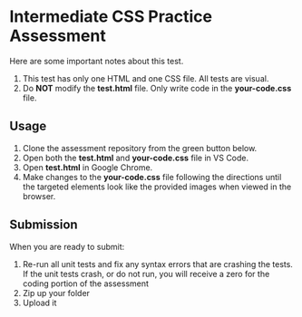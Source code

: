 # Intermediate CSS Practice Assessment

Here are some important notes about this test.

1. This test has only one HTML and one CSS file. All tests are visual.
2. Do **NOT** modify the **test.html** file. Only write code in the
   **your-code.css** file.

## Usage

1. Clone the assessment repository from the green button below.
2. Open both the **test.html** and **your-code.css** file in VS Code.
3. Open **test.html** in Google Chrome.
4. Make changes to the **your-code.css** file following the directions until
   the targeted elements look like the provided images when viewed in the
   browser.

## Submission

When you are ready to submit:

1. Re-run all unit tests and fix any syntax errors that are crashing the tests. If
the unit tests crash, or do not run, you will receive a zero for the coding
portion of the assessment
2. Zip up your folder
3. Upload it
